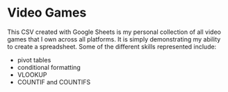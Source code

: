 # Video Games
This CSV created with Google Sheets is my personal collection of all video games that I own across all platforms. It is simply demonstrating my ability to create a spreadsheet. 
Some of the different skills represented include:
- pivot tables
- conditional formatting
- VLOOKUP
- COUNTIF and COUNTIFS
